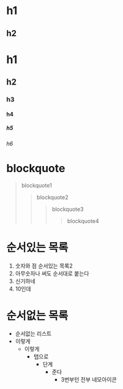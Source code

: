h1
======
h2
------   

# h1
## h2
### h3
#### h4
##### h5
###### h6

# blockquote
> blockquote1
>> blockquote2
>   >   > blockquote3
>>>> blockquote4

# 순서있는 목록
1. 숫자와 점 순서있는 목록2
3. 아무숫자나 써도 순서대로 붙는다
2. 신기하네
10. 10인데

# 순서없는 목록
* 순서없는 리스트
* 이렇게
    * 이렇게
        * 탭으로
            * 단계
                * 준다
                    * 3번부턴 전부 네모아이콘
